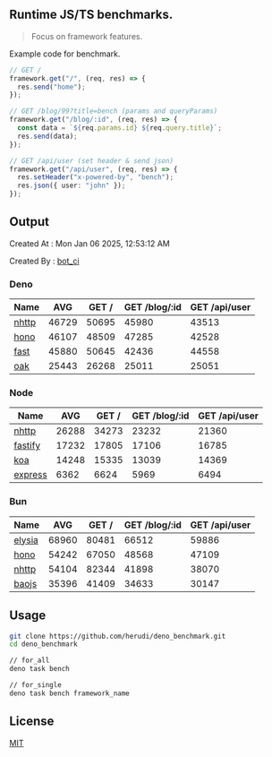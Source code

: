 ## Runtime JS/TS benchmarks.

> Focus on framework features.

Example code for benchmark.
```ts
// GET /
framework.get("/", (req, res) => {
  res.send("home");
});

// GET /blog/99?title=bench (params and queryParams)
framework.get("/blog/:id", (req, res) => {
  const data = `${req.params.id} ${req.query.title}`;
  res.send(data);
});

// GET /api/user (set header & send json)
framework.get("/api/user", (req, res) => {
  res.setHeader("x-powered-by", "bench");
  res.json({ user: "john" });
});
```

## Output
Created At : Mon Jan 06 2025, 12:53:12 AM

Created By : [bot_ci](https://github.com/herudi/deno_benchmarks/commits?author=github-actions%5Bbot%5D)


### Deno
|Name|AVG|GET /|GET /blog/:id|GET /api/user|
|----|----|----|----|----|
|[nhttp](https://github.com/nhttp/nhttp)|46729|50695|45980|43513|
|[hono](https://github.com/honojs/hono)|46107|48509|47285|42528|
|[fast](https://github.com/danteissaias/fast)|45880|50645|42436|44558|
|[oak](https://github.com/oakserver/oak)|25443|26268|25011|25051|
  


### Node
|Name|AVG|GET /|GET /blog/:id|GET /api/user|
|----|----|----|----|----|
|[nhttp](https://github.com/nhttp/nhttp)|26288|34273|23232|21360|
|[fastify](https://github.com/fastify/fastify)|17232|17805|17106|16785|
|[koa](https://github.com/koajs/koa)|14248|15335|13039|14369|
|[express](https://github.com/expressjs/express)|6362|6624|5969|6494|
  


### Bun
|Name|AVG|GET /|GET /blog/:id|GET /api/user|
|----|----|----|----|----|
|[elysia](https://github.com/elysiajs/elysia)|68960|80481|66512|59886|
|[hono](https://github.com/honojs/hono)|54242|67050|48568|47109|
|[nhttp](https://github.com/nhttp/nhttp)|54104|82344|41898|38070|
|[baojs](https://github.com/mattreid1/baojs)|35396|41409|34633|30147|
  



## Usage

```bash
git clone https://github.com/herudi/deno_benchmark.git
cd deno_benchmark

// for_all
deno task bench

// for_single
deno task bench framework_name
```

## License

[MIT](LICENSE)

